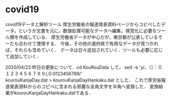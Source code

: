 # covid19
covid19データと解析ツール
厚生労働省の報道発表資料ページからコピペしたデータ，というか文書を元に，数値処理可能なデータへ編集，視覚化に必要なツール類を作成している．
厚生労働省データが中心だが，東京都が公表しているでーたも合わせて使用する．
今後，その他の道府県で有用なデータが見つかれば，それらも含めていく．
データは日々追加されていく．ツールも必要に応じて追加していく．

2020/04/23 昨日の更新について．cd KouRouData して，
sed -e 'y/、（）：０１２３４５６７８９/,():0123456789/' \
kourouKanjaDay.dat > kourouKanjaDayHankaku.dat
とした．
これで厚労省報道発表資料からのコピペに含まれる邪魔な全角文字を半角へ変換した．
変換結果がkourouKanjaDayHankaku.datである．
